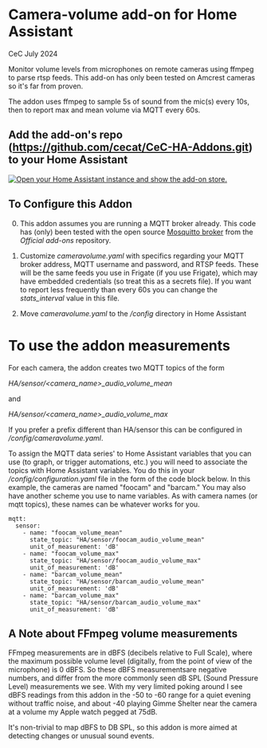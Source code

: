 # Camera-volume add-on for Home Assistant
CeC
July 2024

Monitor volume levels from microphones on remote cameras using ffmpeg
to parse rtsp feeds.  This add-on has only been tested on Amcrest
cameras so it's far from proven.

The addon uses ffmpeg to sample 5s of sound from the mic(s) every 10s,
then to report max and mean volume via MQTT every 60s.

## Add the add-on's repo (https://github.com/cecat/CeC-HA-Addons.git) to your Home Assistant

[![Open your Home Assistant instance and show the add-on store.](https://my.home-assistant.io/badges/supervisor_store.svg)](https://my.home-assistant.io/redirect/supervisor_store/)

## To Configure this Addon

0. This addon assumes you are running a MQTT broker already. This code
has (only) been tested with the open source
[Mosquitto broker](https://github.com/home-assistant/addons/tree/master/mosquitto) 
from the *Official add-ons* repository.

1. Customize *cameravolume.yaml* with specifics regarding your MQTT broker address,
MQTT username and password, and RTSP feeds. These will be the same feeds you use
in Frigate (if you use Frigate), which may have embedded credentials
(so treat this as a secrets file). If you want to report less frequently than
every 60s you can change the *stats_interval* value in this file.

2. Move *cameravolume.yaml* to the */config* directory in Home Assistant

# To use the addon measurements

For each camera, the addon creates two MQTT topics of the form

  *HA/sensor/<camera_name>_audio_volume_mean*

  and

  *HA/sensor/<camera_name>_audio_volume_max*

If you prefer a prefix different than HA/sensor this can be configured in
*/config/cameravolume.yaml*.

To assign the MQTT data series' to Home Assistant variables that you can
use (to graph, or trigger automations, etc.) you will need to associate
the topics with Home Assistant variables.  You do this in your
*/config/configuration.yaml* file in the form of the
code block below. In this example, the cameras are named "foocam"
and "barcam." You may also have another scheme you use to name 
variables. As with camera names (or mqtt topics), these names can
be whatever works for you.

```
mqtt:
  sensor:
    - name: "foocam_volume_mean"
      state_topic: "HA/sensor/foocam_audio_volume_mean"
      unit_of_measurement: 'dB'
    - name: "foocam_volume_max"
      state_topic: "HA/sensor/foocam_audio_volume_max"
      unit_of_measurement: 'dB'
    - name: "barcam_volume_mean"
      state_topic: "HA/sensor/barcam_audio_volume_mean"
      unit_of_measurement: 'dB'
    - name: "barcam_volume_max"
      state_topic: "HA/sensor/barcam_audio_volume_max"
      unit_of_measurement: 'dB'
```

## A Note about FFmpeg volume measurements

FFmpeg measurements are in dBFS (decibels relative to Full Scale), where the maximum
possible volume level (digitally, from the point of view of the microphone) is 0 dBFS.
So these dBFS measurementsare negative numbers, and differ from the more commonly
seen dB SPL (Sound Pressure Level) measurements we see.  With my very 
limited poking around I see dBFS readings from this addon in the -50 to -60 range
for a quiet evening without traffic noise, and about -40 playing Gimme Shelter near
the camera at a volume my Apple watch pegged at 75dB.

It's non-trivial to map dBFS to DB SPL, so this addon is more aimed at detecting
changes or unusual sound events.
